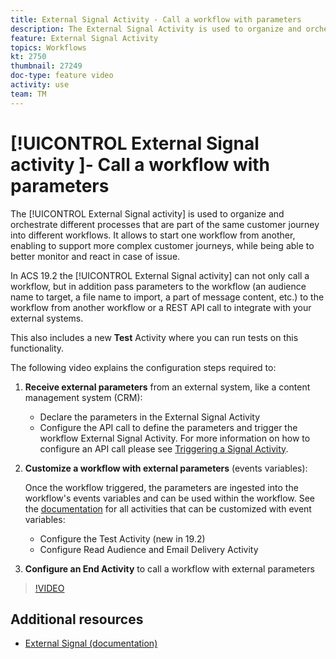 ```yaml
---
title: External Signal Activity - Call a workflow with parameters
description: The External Signal Activity is used to organize and orchestrate different processes that are part of the same customer journey into different workflows. It allows to start one workflow from another, enabling to support more complex customer journeys, while being able to better monitor and react in case of issue.
feature: External Signal Activity
topics: Workflows  
kt: 2750 
thumbnail: 27249
doc-type: feature video
activity: use
team: TM
---
```


# [!UICONTROL External Signal activity ]- Call a workflow with parameters

The [!UICONTROL External Signal activity] is used to organize and orchestrate different processes that are part of the same customer journey into different workflows. It allows to start one workflow from another, enabling to support more complex customer journeys, while being able to better monitor and react in case of issue.

In ACS 19.2 the [!UICONTROL External Signal activity] can not only call a workflow, but in addition pass parameters to the workflow (an audience name to target, a file name to import, a part of message content, etc.) to the workflow from another workflow or a REST API call to integrate with your external systems.

This also includes a new **Test** Activity where you can run tests on this functionality.

The following video explains the configuration steps required to:

1. **Receive external parameters** from an external system, like a content management system (CRM):

   * Declare the parameters in the External Signal Activity
   * Configure the API call to define the parameters and trigger the workflow External Signal Activity. For more information on how to configure an API call please see [Triggering a Signal Activity](https://docs.campaign.adobe.com/doc/standard/en/api/ACS_API.html#triggering-a-signal-activity).
  
1. **Customize a workflow with external parameters** (events variables):

   Once the workflow triggered, the parameters are ingested into the workflow's events variables and can be used within the workflow. See the [documentation](https://helpx.adobe.com/campaign/standard/automating/using/calling-a-workflow-with-external-parameters.html) for all activities that can be customized with event variables:

   * Configure the Test Activity (new in 19.2)
   * Configure Read Audience and Email Delivery Activity
  
1. **Configure an End Activity** to call a workflow with external parameters

>[!VIDEO](https://video.tv.adobe.com/v/27249/?quality=12)

## Additional resources

* [External Signal (documentation)](https://experienceleague.adobe.com/docs/campaign-standard/using/managing-processes-and-data/calling-workflow-external-parameters/calling-a-workflow-with-external-parameters.html)
